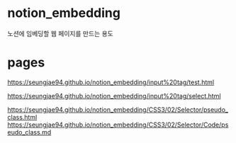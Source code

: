 # notion_embedding
노션에 임베딩할 웹 페이지를 만드는 용도

# pages

https://seungjae94.github.io/notion_embedding/input%20tag/test.html

https://seungjae94.github.io/notion_embedding/input%20tag/select.html

https://seungjae94.github.io/notion_embedding/CSS3/02/Selector/pseudo_class.html
https://seungjae94.github.io/notion_embedding/CSS3/02/Selector/Code/pseudo_class.md
